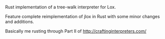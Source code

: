 Rust implementation of a tree-walk interpreter for Lox.

Feature complete reimplementation of jlox in Rust with some minor changes and additions.

Basically me rusting through Part II of http://craftinginterpreters.com/